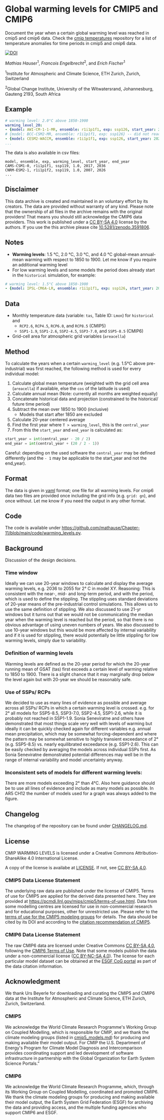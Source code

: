# Global warming levels for CMIP5 and CMIP6

Document the year when a certain global warming level was reached in cmip5 and cmip6 data. Check the [cmip temperatures](https://github.com/mathause/cmip_temperatures) repository for a list of temperature anomalies for time periods in cmip5 and cmip6 data.

[![DOI](https://zenodo.org/badge/DOI/10.5281/zenodo.3591806.svg)](https://doi.org/10.5281/zenodo.3591806)

*Mathias Hauser*<sup>1</sup>, *Francois Engelbrecht*<sup>2</sup>, and *Erich Fischer*<sup>1</sup>

<sup>1</sup>Institute for Atmospheric and Climate Science, ETH Zurich, Zurich, Switzerland

<sup>2</sup>Global Change Institute, University of the Witwatersrand, Johannesburg, Gauteng 2193, South Africa


## Example

``` yaml
# warming level: 2.0°C above 1850-1900
warming_level_20:
- {model: AWI-CM-1-1-MR, ensemble: r1i1p1f1, exp: ssp126, start_year: 2041, end_year: 2060}
# {model: BCC-CSM2-MR, ensemble: r1i1p1f1, exp: ssp126} -- did not reach 2.0°C
- {model: CESM2-WACCM, ensemble: r1i1p1f1, exp: ssp126, start_year: 2029, end_year: 2048}
...
```

The data is also available in csv files:
``` csv
model, ensemble, exp, warming_level, start_year, end_year
CAMS-CSM1-0, r1i1p1f1, ssp119, 1.0, 2017, 2036
CNRM-ESM2-1, r1i1p1f2, ssp119, 1.0, 2007, 2026
...
```

## Disclaimer

This data archive is created and maintained in an voluntary effort by its creators. The data are provided without warranty of any kind. Please note that the ownership of all files in the archive remains with the original providers! That means you should still acknowledge the CMIP6 data providers. This work is published under a [CC BY-SA 4.0](http://creativecommons.org/licenses/by-sa/4.0/) license by the authors. If you use the this archive please cite [10.5281/zenodo.3591806](https://doi.org/10.5281/zenodo.3591806).


## Notes

 * **Warming levels**: 1.5 °C, 2.0 °C, 3.0 °C, and 4.0 °C global-mean annual-mean warming with respect to 1850 to 1900. Let me know if you require an additional warming level
 * For low warming levels and some models the period does already start in the `historical` simulation, for example:
``` yaml
# warming level: 1.5°C above 1850-1900
- {model: IPSL-CM6A-LR, ensemble: r1i1p1f1, exp: ssp126, start_year: 2011, end_year: 2030}
```

## Data

 * Monthly temperature data (variable: `tas`, Table ID: `Lmon`) for `historical` and
   * `RCP2.6`, `RCP4.5`, `RCP6.0`, and `RCP8.5` (CMIP5)
   * `SSP1-1.9`, `SSP1-2.6`, `SSP2-4.5`, `SSP3-7.0`, and `SSP5-8.5` (CMIP6)
 * Grid-cell area for atmospheric grid variables (`areacella`)

## Method

To calculate the years when a certain `warming_level` (e.g. 1.5°C above pre-industrial) was first reached, the following method is used for every individual model:
 1. Calculate global mean temperature (weighted with the grid cell area (`areacella`) if available, else the `cos` of the latitude is used)
 2. Calculate annual mean (Note: currently all months are weighted equally)
 3. Concatenate historical data and projection (constrained to the historical/ future time period)
 4. Subtract the mean over 1850 to 1900 (inclusive)
    * Models that start after 1850 are excluded
 5. Calculate 20-year centered average
 6. Find the first year where `T > warming_level`, this is the `central_year`
 7. From this the `start_year` and `end_year` is calculated as:
 ``` python
start_year = int(central_year - 20 / 2)
end_year = int(central_year + (20 / 2 - 1))
```

Careful: depending on the used software the `central_year` may be defined differently (and the `- 1` may be applicable to the start_year and not the end_year).

## Format

The data is given in [yaml](https://en.wikipedia.org/wiki/YAML) format; one file for all warming levels. For cmip6 data two files are provided once including the grid info (e.g. `grid: gn`), and once without. Let me know if you need the output in any other format.

## Code

The code is available under https://github.com/mathause/Chapter-11/blob/main/code/warming_levels.py.

## Background

Discussion of the design decisions.

### Time window

Ideally we can use 20-year windows to calculate and display the average warming levels, e.g. 2036 to 2055 for 2° C in model XY. Reasoning: This is consistent with the near-, mid- and long-term period, and with the period, which is used to define the stippling. The stippling uses standard deviations of 20-year means of the pre-industrial control simulations. This allows us to use the same definition of stippling. We also discussed to use 21-yr windows but it turns out that we would not be communicating the median year when the warming level is reached but the period, so that there is no obvious advantage of using uneven numbers of years. We also discussed to use 10-year windows but this would be more affected by internal variability and if it is used for stippling, there would potentially be little stippling for low warming levels, simply due to variability.

### Definition of warming levels

Warming levels are defined as the 20-year period for which the 20-year running mean of GSAT (tas) first exceeds a certain level of warming relative to 1850 to 1900. There is a slight chance that it may marginally drop below the level again but with 20-year we should be reasonably safe.

### Use of SSPs/ RCPs

We decided to use as many lines of evidence as possible and average across all SSPs/ RCPs in which a certain warming level is crossed. e.g. for 2° all models for SSP5-8.5, SSP3-7.0, SSP2-4.5, SSP1-2.6, while it is probably not reached in SSP1-1.9. Sonia Seneviratne and others have demonstrated that most things scale very well with levels of warming but ideally it can be quickly checked again for different variables e.g. annual mean precipitation, which may be somewhat forcing-dependent and where the pattern may be somewhat sensitive to highly transient exceedance of 2° (e.g. SSP5-8.5) vs. nearly equilibrated exceedance (e.g. SSP1-2.6). This can be easily checked by averaging the models across individual SSPs first. As Sonia Seneviratne demonstrated potential differences may well be in the range of internal variability and model uncertainty anyway.

### Inconsistent sets of models for different warming levels:

There are more models exceeding 2° than 4°C. Also here guidance should be to use all lines of evidence and include as many models as possible. In AR5 CH12 the number of models used for a graph was always added to the figure.

## Changelog

The changelog of the repository can be found under [CHANGELOG.md](CHANGELOG.md).


## License

CMIP WARMING LEVELS is licensed under a Creative Commons Attribution-ShareAlike 4.0 International License.

A copy of the license is availabe at [LICENSE](LICENSE). If not, see [CC BY-SA 4.0](http://creativecommons.org/licenses/by-sa/4.0/).


### CMIP5 Data License Statement

The underlying raw data are published under the license of CMIP5. Terms of use for CMIP5 are applied for the derived data presented here. They are provided at https://pcmdi.llnl.gov/mips/cmip5/terms-of-use.html. Data from some modelling centres are licensed for use in non-commercial research and for educational purposes, other for unrestricted use. Please refer to the [terms of use for the CMIP5 modeling groups](https://pcmdi.llnl.gov/mips/cmip5/docs/CMIP5_modeling_groups.pdf) for details.
The data should be cited by its DOI and according to the [citation recommendation of CMIP5](https://pcmdi.llnl.gov/mips/cmip5/citation.html).

### CMIP6 Data License Statement

The raw CMIP6 data are licensed under Creative Commons [CC BY-SA 4.0](https://creativecommons.org/licenses/by-sa/4.0), following the [CMIP6 Terms of Use](https://pcmdi.llnl.gov/CMIP6/TermsOfUse). Note that some models publish the data under a non-commercial license ([CC BY-NC-SA 4.0](https://creativecommons.org/licenses/by-nc-sa/4.0/)). The license for each particular model dataset can be obtained at the [ESGF CoG portal](https://esgf-node.llnl.gov/search/cmip6) as part of the data citation information.

## Acknowledgment

We thank Urs Beyerle for downloading and curating the CMIP5 and CMIP6 data at the Institute for Atmospheric and Climate Science, ETH Zurich, Zurich, Switzerland.

### CMIP5

We acknowledge the World Climate Research Programme's Working Group on Coupled Modelling, which is responsible for CMIP, and we thank the climate modeling groups (listed in [cmip5_models.md](cmip5_models.md)) for producing and making available their model output. For CMIP the U.S. Department of Energy's Program for Climate Model Diagnosis and Intercomparison provides coordinating support and led development of software infrastructure in partnership with the Global Organization for Earth System Science Portals.”

### CMIP6

We acknowledge the World Climate Research Programme, which, through its Working Group on Coupled Modelling, coordinated and promoted CMIP6. We thank the climate modeling groups for producing and making available their model output, the Earth System Grid Federation (ESGF) for archiving the data and providing access, and the multiple funding agencies who support CMIP6 and ESGF.
